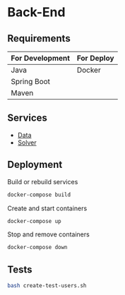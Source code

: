 # Back-End

## Requirements

| For Development | For Deploy |
| --------------- | ---------- |
| Java | Docker |
| Spring Boot |
| Maven |

## Services

* [Data](Data)
* [Solver](Solver)

## Deployment

Build or rebuild services
```bash
docker-compose build
```

Create and start containers
```bash
docker-compose up
```

Stop and remove containers
```bash
docker-compose down
```

## Tests

```bash
bash create-test-users.sh 
```